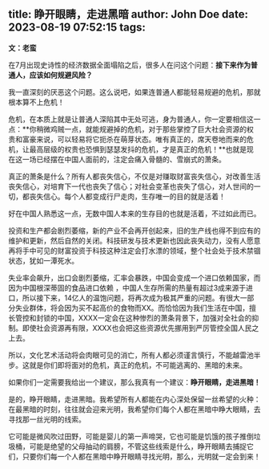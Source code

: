 title: 睁开眼睛，走进黑暗
author: John Doe
date: 2023-08-19 07:52:15
tags:
---
**文：老蛮**<!--more-->

在7月出现史诗性的经济数据全面塌陷之后，很多人在问这个问题：**接下来作为普通人，应该如何规避风险？**

我一直深刻的厌恶这个问题。这么说吧，如果连普通人都能轻易规避的危机，那就根本算不上危机！

危机，在本质上就是让普通人深陷其中无处可逃，身为普通人，你一定要相信这一点：**你稍微鸡贼一点，就能规避掉的危机，对于那些掌控了巨大社会资源的权贵和富豪来说，可以轻易将它扼杀在萌芽状态。唯有真正的，席天卷地而来的危机，让最高层级的权贵也恐惧到瑟瑟发抖的危机，才是真正的危机！**也就是现在这一场已经摆在中国人面前的，注定会痛入骨髓的、雪崩式的萧条。

真正的萧条是什么？所有人都丧失信心，不仅是对赚取财富丧失信心，对改善生活丧失信心，对培育下一代也丧失了信心；对社会变革也丧失了信心，对人世间的一切，都丧失信心。每个人都变成行尸走肉，生存唯一的目的就是活着！

好在中国人熟悉这一点，无数中国人本来的生存目的也就是活着，不过如此而已。

投资和生产都会剧烈萎缩，新的产业不会再开创起来，旧的生产线也得不到应有的维护和更新，然后自然的关闭。科技研发与技术更新也因此丧失动力，没有人愿意再将手中可见的财富投资于科技这种注定会打水漂的领域，整个社会处于技术禁锢状态，犹如一潭死水。

失业率会飙升，出口会剧烈萎缩，汇率会暴跌，中国会变成一个进口依赖国家，而因为中国根深蒂固的食品进口依赖
，中国人生存所需的热量有超过3成来源于进口，所以接下来，14亿人的温饱问题，将再次成为极其严重的问题。有很大一部分失业群体，将会因为买不起高价的食物而XX。而恰恰因为我们生活在中国，擅长管控和封锁的中国，XXXX一定会在这种惨烈的萧条背景下，加强对全社会的抑制。即使社会资源再有限，XXXX也会把这些资源优先挪用到严厉管控全国人民之上去。

所以，文化艺术活动将会肉眼可见的消亡，所有人都必须谨言慎行，不能越雷池半步。这就是你们即将面对的危机，真正的危机，不可能逃离的、黑暗的未来。

如果你们一定需要我给出一个建议，那么我真有一个建议：**睁开眼睛，走进黑暗！**

是的，睁开眼睛，走进黑暗。我希望所有人都能在内心深处保留一丝希望的火种：在最黑暗的时刻，往往就会迎来光明，我希望你们每个人都在黑暗中睁大眼睛，去寻找那一丝光明的线索。

它可能是微风吹过田野，可能是婴儿的第一声啼哭，它也可能是饥饿的孩子推倒垃圾桶，可能是绝望的父母抽动的肩膀，不管这些线索是什么，睁开眼睛去捕捉它们，只要你们每一个人都在黑暗中睁开眼睛寻找光明，那么，光明就一定会到来！

